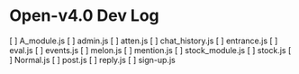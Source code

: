 # Open-v4.0 Dev Log

[ ] A_module.js
[ ] admin.js
[ ] atten.js
[ ] chat_history.js
[ ] entrance.js
[ ] eval.js
[ ] events.js
[ ] melon.js
[ ] mention.js
[ ] stock_module.js
[ ] stock.js
[ ] Normal.js
[ ] post.js
[ ] reply.js
[ ] sign-up.js
